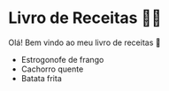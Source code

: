 # Livro de Receitas :woman_cook:

Olá! Bem vindo ao meu livro de receitas :wave:



- Estrogonofe de frango
- Cachorro quente
- Batata frita
